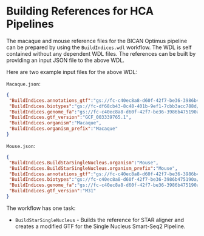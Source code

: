 # Building References for HCA Pipelines

The macaque and mouse reference files for the BICAN Optimus pipeline can be prepared by using 
the `BuildIndices.wdl` workflow. The WDL is self contained without any dependent WDL files. The references can be built
 by providing an input JSON file to the above WDL.

Here are two example input files for the above WDL:

`Macaque.json`:
```json
{
 "BuildIndices.annotations_gtf":"gs://fc-c40ec8a8-d60f-42f7-be36-3986b475190a/Macaque/genomic.gtf",
 "BuildIndices.biotypes":"gs://fc-df68cb43-8c48-401b-9ef1-7cbb3acc788d/Biotypes.tsv",
 "BuildIndices.genome_fa":"gs://fc-c40ec8a8-d60f-42f7-be36-3986b475190a/Macaque/GCF_003339765.1_Mmul_10_genomic.fna",
 "BuildIndices.gtf_version":"GCF_003339765.1",
 "BuildIndices.organism":"Macaque",
 "BuildIndices.organism_prefix":"Macaque"
}
```

`Mouse.json`:
```json
{
 "BuildIndices.BuildStarSingleNucleus.organism":"Mouse",
 "BuildIndices.BuildStarSingleNucleus.organism_prefix":"Mouse",
 "BuildIndices.annotations_gtf":"gs://fc-c40ec8a8-d60f-42f7-be36-3986b475190a/Mouse/gencode.vM31.primary_assembly.annotation.gtf",
 "BuildIndices.biotypes":"gs://fc-c40ec8a8-d60f-42f7-be36-3986b475190a/Biotypes.tsv",
 "BuildIndices.genome_fa":"gs://fc-c40ec8a8-d60f-42f7-be36-3986b475190a/Mouse/GRCm39.primary_assembly.genome.fa",
 "BuildIndices.gtf_version":"M31"
}

```

The workflow has one task:

- `BuildStarSingleNucleus` - Builds the reference for STAR aligner and creates a modified GTF for the Single Nucleus Smart-Seq2 Pipeline.
